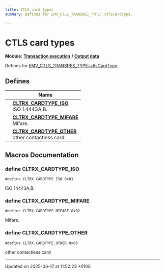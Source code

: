 ```yaml
---
title: CTLS card types
summary: Defines for EMV_CTLS_TRANSRES_TYPE::ctlsCardType. 

---
```


# CTLS card types

**Module:** **[Transaction execution](group___a_d_k___t_r_x___e_x_e_c.md)** **/** **[Output data](group___d_e_f___f_l_o_w___o_u_t_p_u_t.md)**

Defines for [EMV_CTLS_TRANSRES_TYPE::ctlsCardType](struct_e_m_v___c_t_l_s___t_r_a_n_s_r_e_s___s_t_r_u_c_t.md#variable-ctlscardtype). 

## Defines

|                | Name           |
| -------------- | -------------- |
|  | **[CLTRX_CARDTYPE_ISO](group___c_l_t_r_x___c_a_r_d_t_y_p_e.md#define-cltrx-cardtype-iso)** <br>ISO 14443A,B.  |
|  | **[CLTRX_CARDTYPE_MIFARE](group___c_l_t_r_x___c_a_r_d_t_y_p_e.md#define-cltrx-cardtype-mifare)** <br>Mifare.  |
|  | **[CLTRX_CARDTYPE_OTHER](group___c_l_t_r_x___c_a_r_d_t_y_p_e.md#define-cltrx-cardtype-other)** <br>other contactless card  |




## Macros Documentation

### define CLTRX_CARDTYPE_ISO

```
#define CLTRX_CARDTYPE_ISO 0x01
```

ISO 14443A,B. 

### define CLTRX_CARDTYPE_MIFARE

```
#define CLTRX_CARDTYPE_MIFARE 0x02
```

Mifare. 

### define CLTRX_CARDTYPE_OTHER

```
#define CLTRX_CARDTYPE_OTHER 0x03
```

other contactless card 



-------------------------------

Updated on 2025-06-17 at 11:52:23 +0100